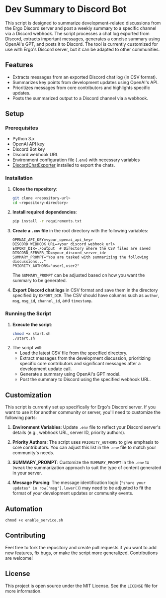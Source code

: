 # Dev Summary to Discord Bot

This script is designed to summarize development-related discussions from the Ergo Discord server and post a weekly summary to a specific channel via a Discord webhook. The script processes a chat log exported from Discord, extracts important messages, generates a concise summary using OpenAI's GPT, and posts it to Discord. The tool is currently customized for use with Ergo's Discord server, but it can be adapted to other communities.

## Features
- Extracts messages from an exported Discord chat log (in CSV format).
- Summarizes key points from development updates using OpenAI's API.
- Prioritizes messages from core contributors and highlights specific updates.
- Posts the summarized output to a Discord channel via a webhook.

## Setup

### Prerequisites
- Python 3.x
- OpenAI API key
- Discord Bot key
- Discord webhook URL
- Environment configuration file (`.env`) with necessary variables
- [DiscordChatExporter](https://github.com/Tyrrrz/DiscordChatExporter) installed to export the chats. 


### Installation
1. **Clone the repository**:
   ```bash
   git clone <repository-url>
   cd <repository-directory>
   ```
2. **Install required dependencies**:
   ```bash
   pip install -r requirements.txt
   ```
3. **Create a `.env` file** in the root directory with the following variables:
   ```env
   OPENAI_API_KEY=<your_openai_api_key>
   DISCORD_WEBHOOK_URL=<your_discord_webhook_url>
   EXPORT_DIR=./output  # Directory where the CSV files are saved
   DISCORD_SERVER_ID=<your_discord_server_id>
   SUMMARY_PROMPT="You are tasked with summarizing the following discussions..."
   PRIORITY_AUTHORS="user1,user2"
   ```
   The `SUMMARY_PROMPT` can be adjusted based on how you want the summary to be generated.

4. **Export Discord chat logs** in CSV format and save them in the directory specified by `EXPORT_DIR`. The CSV should have columns such as `author`, `msg`, `msg_id`, `channel_id`, and `timestamp`.

### Running the Script
1. **Execute the script**:
   ```bash
   chmod +x start.sh
   ./start.sh
   ```
2. The script will:
   - Load the latest CSV file from the specified directory.
   - Extract messages from the development discussion, prioritizing specific core contributors and significant messages after a development update call.
   - Generate a summary using OpenAI's GPT model.
   - Post the summary to Discord using the specified webhook URL.

## Customization
This script is currently set up specifically for Ergo's Discord server. If you want to use it for another community or server, you'll need to customize the following parts:

1. **Environment Variables**: Update `.env` file to reflect your Discord server's details (e.g., webhook URL, server ID, priority authors).

2. **Priority Authors**: The script uses `PRIORITY_AUTHORS` to give emphasis to core contributors. You can adjust this list in the `.env` file to match your community's needs.

3. **SUMMARY_PROMPT**: Customize the `SUMMARY_PROMPT` in the `.env` to tweak the summarization approach to suit the type of content generated in your server.

4. **Message Parsing**: The message identification logic (`"share your updates" in row['msg'].lower()`) may need to be adjusted to fit the format of your development updates or community events.

## Automation

```
chmod +x enable_service.sh
```

## Contributing
Feel free to fork the repository and create pull requests if you want to add new features, fix bugs, or make the script more generalized. Contributions are welcome!

## License
This project is open source under the MIT License. See the `LICENSE` file for more information.

